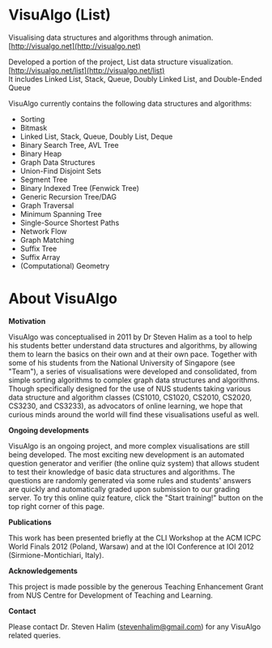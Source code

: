 VisuAlgo (List)
================================

Visualising data structures and algorithms through animation.
[http://visualgo.net](http://visualgo.net)

Developed a portion of the project, List data structure visualization.
[http://visualgo.net/list](http://visualgo.net/list)  
It includes Linked List, Stack, Queue, Doubly Linked List, and Double-Ended Queue

VisuAlgo currently contains the following data structures and algorithms:


* Sorting
* Bitmask
* Linked List, Stack, Queue, Doubly List, Deque
* Binary Search Tree, AVL Tree
* Binary Heap
* Graph Data Structures
* Union-Find Disjoint Sets
* Segment Tree
* Binary Indexed Tree (Fenwick Tree)
* Generic Recursion Tree/DAG
* Graph Traversal
* Minimum Spanning Tree
* Single-Source Shortest Paths
* Network Flow
* Graph Matching
* Suffix Tree
* Suffix Array
* (Computational) Geometry



# About VisuAlgo

**Motivation**

VisuAlgo was conceptualised in 2011 by Dr Steven Halim as a tool to help his students better understand data structures and algorithms, by allowing them to learn the basics on their own and at their own pace.
Together with some of his students from the National University of Singapore (see "Team"), a series of visualisations were developed and consolidated, from simple sorting algorithms to complex graph data structures and algorithms.
Though specifically designed for the use of NUS students taking various data structure and algorithm classes (CS1010, CS1020, CS2010, CS2020, CS3230, and CS3233), as advocators of online learning, we hope that curious minds around the world will find these visualisations useful as well. 


**Ongoing developments**

VisuAlgo is an ongoing project, and more complex visualisations are still being developed.
The most exciting new development is an automated question generator and verifier (the online quiz system) that allows student to test their knowledge of basic data structures and algorithms.
The questions are randomly generated via some rules and students' answers are quickly and automatically graded upon submission to our grading server.
To try this online quiz feature, click the "Start training!" button on the top right corner of this page. 


**Publications**

This work has been presented briefly at the CLI Workshop at the ACM ICPC World Finals 2012 (Poland, Warsaw) and at the IOI Conference at IOI 2012 (Sirmione-Montichiari, Italy).


**Acknowledgements**

This project is made possible by the generous Teaching Enhancement Grant from NUS Centre for Development of Teaching and Learning.

**Contact**

Please contact Dr. Steven Halim (stevenhalim@gmail.com) for any VisuAlgo related queries.
